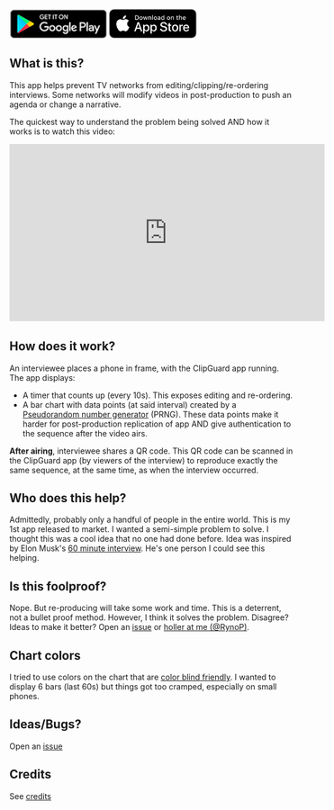 [<img src="./img/playstore.png" height="52">](https://play.google.com/store/apps/details?id=com.rynop.clipguard)
[<img src="./img/appstore.svg"  height="52">](https://itunes.apple.com/us/app/clipguard/id1450439113?ls=1&mt=8)

## What is this?

This app helps prevent TV networks from editing/clipping/re-ordering interviews. Some networks will modify videos in post-production to push an agenda or change a narrative.

The quickest way to understand the problem being solved AND how it works is to watch this video:

<iframe width="560" height="315" src="https://www.youtube.com/embed/znUuzyB3y1w" frameborder="0" allow="accelerometer; autoplay; encrypted-media; gyroscope; picture-in-picture" allowfullscreen></iframe>

## How does it work?

An interviewee places a phone in frame, with the ClipGuard app running. The app displays:

- A timer that counts up (every 10s). This exposes editing and re-ordering.
- A bar chart with data points (at said interval) created by a [Pseudorandom number generator](https://en.wikipedia.org/wiki/Pseudorandom_number_generator) (PRNG). These data points make it harder for post-production replication of app AND give authentication to the sequence after the video airs.

**After airing**, interviewee shares a QR code. This QR code can be scanned in the ClipGuard app (by viewers of the interview) to reproduce exactly the same sequence, at the same time, as when the interview occurred.

## Who does this help?

Admittedly, probably only a handful of people in the entire world. This is my 1st app released to market. I wanted a semi-simple problem to solve. I thought this was a cool idea that no one had done before. Idea was inspired by Elon Musk's [60 minute interview](https://twitter.com/elonmusk/status/1072528643488972802). He's one person I could see this helping.

## Is this foolproof?

Nope. But re-producing will take some work and time. This is a deterrent, not a bullet proof method. However, I think it solves the problem. Disagree? Ideas to make it better? Open an [issue](https://github.com/rynop/clipguard/issues) or [holler at me (@RynoP)](https://twitter.com/rynop).

## Chart colors

I tried to use colors on the chart that are [color blind friendly](http://mkweb.bcgsc.ca/colorblind/). I wanted to display 6 bars (last 60s) but things got too cramped, especially on small phones.

## Ideas/Bugs?

Open an [issue](https://github.com/rynop/clipguard/issues)

## Credits

See [credits](./credits)
